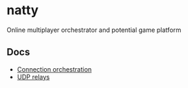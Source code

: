 # natty

Online multiplayer orchestrator and potential game platform

## Docs

* [Connection orchestration](docs/connection-orchestration.md)
* [UDP relays](docs/udp-relays.md)

